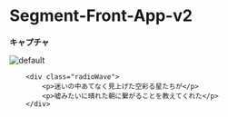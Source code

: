 # Segment-Front-App-v2


**キャプチャ**

![default](https://user-images.githubusercontent.com/28942665/33539461-e72ea3a2-d909-11e7-888b-25816f4fe017.JPG)

```html:sample
    <div class="radioWave">
        <p>迷いの中あてなく見上げた空彩る星たちが</p>
        <p>嘘みたいに晴れた朝に繋がることを教えてくれた</p>
    </div>
```
